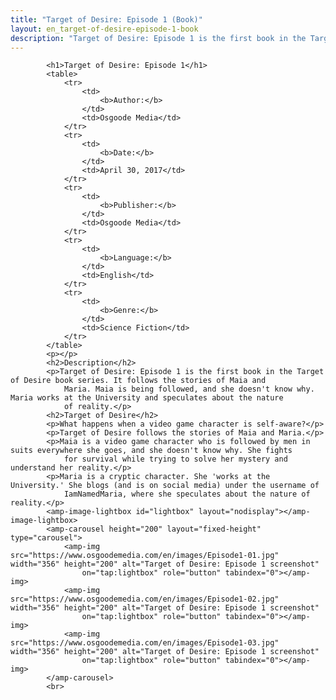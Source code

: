 ```yaml
---
title: "Target of Desire: Episode 1 (Book)"
layout: en_target-of-desire-episode-1-book
description: "Target of Desire: Episode 1 is the first book in the Target of Desire book series.  It follows the stories of Maia and Maria.  Maia is being followed, and she doesn't know why.  Maria works at the University and speculates about the nature of reality."
---
```

			<h1>Target of Desire: Episode 1</h1>
			<table>
				<tr>
					<td>
						<b>Author:</b>
					</td>
					<td>Osgoode Media</td>
				</tr>
				<tr>
					<td>
						<b>Date:</b>
					</td>
					<td>April 30, 2017</td>
				</tr>
				<tr>
					<td>
						<b>Publisher:</b>
					</td>
					<td>Osgoode Media</td>
				</tr>
				<tr>
					<td>
						<b>Language:</b>
					</td>
					<td>English</td>
				</tr>
				<tr>
					<td>
						<b>Genre:</b>
					</td>
					<td>Science Fiction</td>
				</tr>
			</table>
			<p></p>
			<h2>Description</h2>
			<p>Target of Desire: Episode 1 is the first book in the Target of Desire book series. It follows the stories of Maia and
				Maria. Maia is being followed, and she doesn't know why. Maria works at the University and speculates about the nature
				of reality.</p>
			<h2>Target of Desire</h2>
			<p>What happens when a video game character is self-aware?</p>
			<p>Target of Desire follows the stories of Maia and Maria.</p>
			<p>Maia is a video game character who is followed by men in suits everywhere she goes, and she doesn't know why. She fights
				for survival while trying to solve her mystery and understand her reality.</p>
			<p>Maria is a cryptic character. She 'works at the University.' She blogs (and is on social media) under the username of
				IamNamedMaria, where she speculates about the nature of reality.</p>
			<amp-image-lightbox id="lightbox" layout="nodisplay"></amp-image-lightbox>
			<amp-carousel height="200" layout="fixed-height" type="carousel">
				<amp-img src="https://www.osgoodemedia.com/en/images/Episode1-01.jpg" width="356" height="200" alt="Target of Desire: Episode 1 screenshot"
				    on="tap:lightbox" role="button" tabindex="0"></amp-img>
				<amp-img src="https://www.osgoodemedia.com/en/images/Episode1-02.jpg" width="356" height="200" alt="Target of Desire: Episode 1 screenshot"
				    on="tap:lightbox" role="button" tabindex="0"></amp-img>
				<amp-img src="https://www.osgoodemedia.com/en/images/Episode1-03.jpg" width="356" height="200" alt="Target of Desire: Episode 1 screenshot"
				    on="tap:lightbox" role="button" tabindex="0"></amp-img>
			</amp-carousel>
			<br>